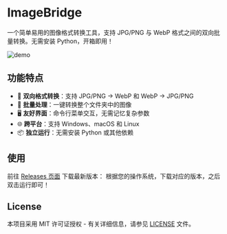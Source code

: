 # ImageBridge
一个简单易用的图像格式转换工具，支持 JPG/PNG 与 WebP 格式之间的双向批量转换。无需安装 Python，开箱即用！

![demo](https://github.com/user-attachments/assets/b1c25d1d-64f0-4f90-9c58-f7ebcfe41cc3)

## 功能特点

- 🔄 **双向格式转换**：支持 JPG/PNG → WebP 和 WebP → JPG/PNG
- 🚀 **批量处理**：一键转换整个文件夹中的图像
- 🖥️ **友好界面**：命令行菜单交互，无需记忆复杂参数
- 🌐 **跨平台**：支持 Windows、macOS 和 Linux
- 📦 **独立运行**：无需安装 Python 或其他依赖

## 使用
前往 [Releases 页面](https://github.com/YanYiGe2023/ImageBridge/releases) 下载最新版本：
根据您的操作系统，下载对应的版本，之后双击运行即可！

## License
本项目采用 MIT 许可证授权 - 有关详细信息，请参见 [LICENSE](LICENSE) 文件。